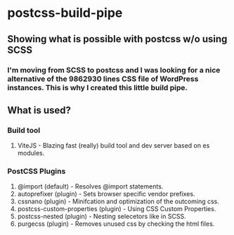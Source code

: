 # postcss-build-pipe
## Showing what is possible with postcss w/o using SCSS

### I'm moving from SCSS to postcss and I was looking for a nice alternative of the 9862930 lines CSS file of WordPress instances. This is why I created this little build pipe.

## What is used?

### Build tool
1. ViteJS - Blazing fast (really) build tool and dev server based on es modules.

### PostCSS Plugins
1. @import (default) - Resolves @import statements.
2. autoprefixer (plugin) - Sets browser specific vendor prefixes.
3. cssnano (plugin) - Minifcation and optimization of the outcoming css.
4. postcss-custom-properties (plugin) - Using CSS Custom Properties.
5. postcss-nested (plugin) - Nesting selecetors like in SCSS.
6. purgecss (plugin) - Removes unused css by checking the html files.